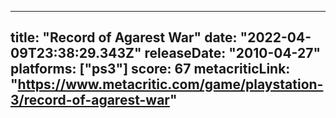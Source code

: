
---
title: "Record of Agarest War"
date: "2022-04-09T23:38:29.343Z"
releaseDate: "2010-04-27"
platforms: ["ps3"]
score: 67
metacriticLink: "https://www.metacritic.com/game/playstation-3/record-of-agarest-war"
---
